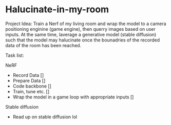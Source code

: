 # Halucinate-in-my-room
Project Idea: Train a Nerf of my living room and wrap the model to a camera positioning enginine (game engine), then querry images based on user inputs. At the same time, laverage a generative model (stable diffusion) such that the model may halucinate once the bounadries of the recorded data of the room has been reached.

Task list:

NeRF
 - Record Data []
 - Prepare Data []
 - Code backbone []
 - Train, tune etc. []
 - Wrap the model in a game loop with appropriate inputs []

Stable diffusion
 - Read up on stable diffusion lol 
